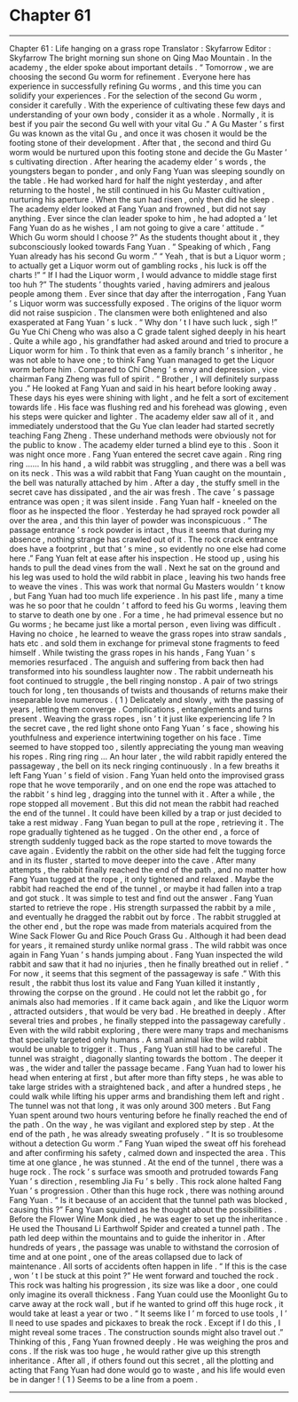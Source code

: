 
# Chapter 61


---

Chapter 61 : Life hanging on a grass rope
Translator :
Skyfarrow
Editor :
Skyfarrow
The bright morning sun shone on Qing Mao Mountain .
In the academy , the elder spoke about important details . “ Tomorrow , we are choosing the second Gu worm for refinement . Everyone here has experience in successfully refining Gu worms , and this time you can solidify your experiences . For the selection of the second Gu worm , consider it carefully . With the experience of cultivating these few days and understanding of your own body , consider it as a whole . Normally , it is best if you pair the second Gu well with your vital Gu .”
A Gu Master ’ s first Gu was known as the vital Gu , and once it was chosen it would be the footing stone of their development . After that , the second and third Gu worm would be nurtured upon this footing stone and decide the Gu Master ’ s cultivating direction .
After hearing the academy elder ’ s words , the youngsters began to ponder , and only Fang Yuan was sleeping soundly on the table .
He had worked hard for half the night yesterday , and after returning to the hostel , he still continued in his Gu Master cultivation , nurturing his aperture . When the sun had risen , only then did he sleep .
The academy elder looked at Fang Yuan and frowned , but did not say anything .
Ever since the clan leader spoke to him , he had adopted a ‘ let Fang Yuan do as he wishes , I am not going to give a care ’ attitude .
“ Which Gu worm should I choose ?” As the students thought about it , they subconsciously looked towards Fang Yuan .
“ Speaking of which , Fang Yuan already has his second Gu worm .”
“ Yeah , that is but a Liquor worm ; to actually get a Liquor worm out of gambling rocks , his luck is off the charts !”
“ If I had the Liquor worm , I would advance to middle stage first too huh ?”
The students ’ thoughts varied , having admirers and jealous people among them .
Ever since that day after the interrogation , Fang Yuan ’ s Liquor worm was successfully exposed . The origins of the liquor worm did not raise suspicion . The clansmen were both enlightened and also exasperated at Fang Yuan ’ s luck .
“ Why don ’ t I have such luck , sigh !” Gu Yue Chi Cheng who was also a C grade talent sighed deeply in his heart .
Quite a while ago , his grandfather had asked around and tried to procure a Liquor worm for him . To think that even as a family branch ’ s inheritor , he was not able to have one ; to think Fang Yuan managed to get the Liquor worm before him .
Compared to Chi Cheng ’ s envy and depression , vice chairman Fang Zheng was full of spirit .
“ Brother , I will definitely surpass you .” He looked at Fang Yuan and said in his heart before looking away .
These days his eyes were shining with light , and he felt a sort of excitement towards life . His face was flushing red and his forehead was glowing , even his steps were quicker and lighter .
The academy elder saw all of it , and immediately understood that the Gu Yue clan leader had started secretly teaching Fang Zheng .
These underhand methods were obviously not for the public to know .
The academy elder turned a blind eye to this .
Soon it was night once more .
Fang Yuan entered the secret cave again .
Ring ring ring ……
In his hand , a wild rabbit was struggling , and there was a bell was on its neck .
This was a wild rabbit that Fang Yuan caught on the mountain , the bell was naturally attached by him .
After a day , the stuffy smell in the secret cave has dissipated , and the air was fresh .
The cave ’ s passage entrance was open ; it was silent inside . Fang Yuan half - kneeled on the floor as he inspected the floor . Yesterday he had sprayed rock powder all over the area , and this thin layer of powder was inconspicuous .
“ The passage entrance ’ s rock powder is intact , thus it seems that during my absence , nothing strange has crawled out of it . The rock crack entrance does have a footprint , but that ’ s mine , so evidently no one else had come here .” Fang Yuan felt at ease after his inspection .
He stood up , using his hands to pull the dead vines from the wall . Next he sat on the ground and his leg was used to hold the wild rabbit in place , leaving his two hands free to weave the vines .
This was work that normal Gu Masters wouldn ’ t know , but Fang Yuan had too much life experience . In his past life , many a time was he so poor that he couldn ’ t afford to feed his Gu worms , leaving them to starve to death one by one .
For a time , he had primeval essence but no Gu worms ; he became just like a mortal person , even living was difficult . Having no choice , he learned to weave the grass ropes into straw sandals , hats etc . and sold them in exchange for primeval stone fragments to feed himself .
While twisting the grass ropes in his hands , Fang Yuan ’ s memories resurfaced .
The anguish and suffering from back then had transformed into his soundless laughter now . The rabbit underneath his foot continued to struggle , the bell ringing nonstop .
A pair of two strings touch for long , ten thousands of twists and thousands of returns make their inseparable love numerous . ( 1 )
Delicately and slowly , with the passing of years , letting them converge . Complications , entanglements and turns present .
Weaving the grass ropes , isn ’ t it just like experiencing life ?
In the secret cave , the red light shone onto Fang Yuan ’ s face , showing his youthfulness and experience intertwining together on his face .
Time seemed to have stopped too , silently appreciating the young man weaving his ropes .
Ring ring ring …
An hour later , the wild rabbit rapidly entered the passageway , the bell on its neck ringing continuously . In a few breaths it left Fang Yuan ’ s field of vision .
Fang Yuan held onto the improvised grass rope that he wove temporarily , and on one end the rope was attached to the rabbit ’ s hind leg , dragging into the tunnel with it .
After a while , the rope stopped all movement .
But this did not mean the rabbit had reached the end of the tunnel . It could have been killed by a trap or just decided to take a rest midway .
Fang Yuan began to pull at the rope , retrieving it . The rope gradually tightened as he tugged .
On the other end , a force of strength suddenly tugged back as the rope started to move towards the cave again .
Evidently the rabbit on the other side had felt the tugging force and in its fluster , started to move deeper into the cave .
After many attempts , the rabbit finally reached the end of the path , and no matter how Fang Yuan tugged at the rope , it only tightened and relaxed .
Maybe the rabbit had reached the end of the tunnel , or maybe it had fallen into a trap and got stuck .
It was simple to test and find out the answer .
Fang Yuan started to retrieve the rope . His strength surpassed the rabbit by a mile , and eventually he dragged the rabbit out by force .
The rabbit struggled at the other end , but the rope was made from materials acquired from the Wine Sack Flower Gu and Rice Pouch Grass Gu . Although it had been dead for years , it remained sturdy unlike normal grass .
The wild rabbit was once again in Fang Yuan ’ s hands jumping about . Fang Yuan inspected the wild rabbit and saw that it had no injuries , then he finally breathed out in relief .
“ For now , it seems that this segment of the passageway is safe .”
With this result , the rabbit thus lost its value and Fang Yuan killed it instantly , throwing the corpse on the ground .
He could not let the rabbit go , for animals also had memories . If it came back again , and like the Liquor worm , attracted outsiders , that would be very bad .
He breathed in deeply . After several tries and probes , he finally stepped into the passageway carefully .
Even with the wild rabbit exploring , there were many traps and mechanisms that specially targeted only humans . A small animal like the wild rabbit would be unable to trigger it . Thus , Fang Yuan still had to be careful .
The tunnel was straight , diagonally slanting towards the bottom . The deeper it was , the wider and taller the passage became .
Fang Yuan had to lower his head when entering at first , but after more than fifty steps , he was able to take large strides with a straightened back , and after a hundred steps , he could walk while lifting his upper arms and brandishing them left and right .
The tunnel was not that long , it was only around 300 meters . But Fang Yuan spent around two hours venturing before he finally reached the end of the path .
On the way , he was vigilant and explored step by step . At the end of the path , he was already sweating profusely .
“ It is so troublesome without a detection Gu worm .” Fang Yuan wiped the sweat off his forehead and after confirming his safety , calmed down and inspected the area .
This time at one glance , he was stunned .
At the end of the tunnel , there was a huge rock . The rock ’ s surface was smooth and protruded towards Fang Yuan ’ s direction , resembling Jia Fu ’ s belly .
This rock alone halted Fang Yuan ’ s progression .
Other than this huge rock , there was nothing around Fang Yuan .
“ Is it because of an accident that the tunnel path was blocked , causing this ?” Fang Yuan squinted as he thought about the possibilities .
Before the Flower Wine Monk died , he was eager to set up the inheritance . He used the Thousand Li Earthwolf Spider and created a tunnel path . The path led deep within the mountains and to guide the inheritor in .
After hundreds of years , the passage was unable to withstand the corrosion of time and at one point , one of the areas collapsed due to lack of maintenance .
All sorts of accidents often happen in life .
“ If this is the case , won ’ t I be stuck at this point ?” He went forward and touched the rock . This rock was halting his progression , its size was like a door , one could only imagine its overall thickness .
Fang Yuan could use the Moonlight Gu to carve away at the rock wall , but if he wanted to grind off this huge rock , it would take at least a year or two .
“ It seems like I ’ m forced to use tools , I ’ ll need to use spades and pickaxes to break the rock . Except if I do this , I might reveal some traces . The construction sounds might also travel out .” Thinking of this , Fang Yuan frowned deeply . He was weighing the pros and cons .
If the risk was too huge , he would rather give up this strength inheritance .
After all , if others found out this secret , all the plotting and acting that Fang Yuan had done would go to waste , and his life would even be in danger !
( 1 ) Seems to be a line from a poem .

---

